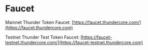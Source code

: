 # Faucet

Mainnet Thunder Token Faucet:    [https://faucet.thundercore.com/](https://faucet.thundercore.com)

Testnet Thunder Test Token Faucet: [https://faucet-testnet.thundercore.com/](https://faucet-testnet.thundercore.com)

